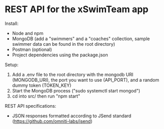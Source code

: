 # REST API for the xSwimTeam app


Install:
- Node and npm
- MongoDB (add a "swimmers" and a "coaches" collection, sample swimmer data can be found in the root directory)
- Postman (optional)
- Project dependencies using the package.json


Setup:
1. Add a .env file to the root directory with the mongodb URI (MONGODB_URI), the port you want to use (API_PORT), and a random dummy token (TOKEN_KEY) 
2. Start the MongoDB process ("sudo systemctl start mongod")
3. cd into src/ then run "npm start"


REST API specifications:
- JSON responses formatted according to JSend standard (https://github.com/omniti-labs/jsend) 
